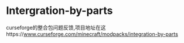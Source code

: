 # Intergration-by-parts
curseforge的整合包问题反馈,项目地址在这https://www.curseforge.com/minecraft/modpacks/integration-by-parts

